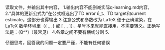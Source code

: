 读取文件，并输出其中内容，
1.输出内容不能删减实际q-learning.md内容，
2.“具体的更新公式为”在公式框选出了TD error δ_t、TD target和current estimate，这部分也得输出
3.注意公式和参数改为 LaTeX 便于正确渲染，在 LaTeX 数学环境里（\( ... \) 或 \[ ... \]），星号本来就能直接用，不需要转义。正确写法是：\(Q^*\)（最常见）
4.各章之间不要有横线分割
5.

仔细思考，回答我的问题一定要严谨，不能有任何错误